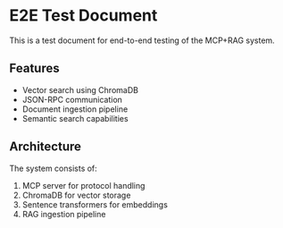 ﻿# E2E Test Document

This is a test document for end-to-end testing of the MCP+RAG system.

## Features

- Vector search using ChromaDB
- JSON-RPC communication
- Document ingestion pipeline
- Semantic search capabilities

## Architecture

The system consists of:
1. MCP server for protocol handling
2. ChromaDB for vector storage
3. Sentence transformers for embeddings
4. RAG ingestion pipeline
